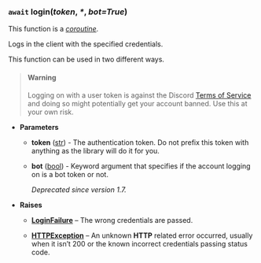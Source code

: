 ### `await` login(*token*, _\*_, *bot=True*) [](https://discordpy.readthedocs.io/en/v1.7.3/api.html#discord.Client.login)

This function is a [_coroutine_](https://docs.python.org/3/library/asyncio-task.html#coroutine).

Logs in the client with the specified credentials.

This function can be used in two different ways.

> #### Warning
> Logging on with a user token is against the Discord [Terms of Service](https://support.discord.com/hc/en-us/articles/115002192352) and doing so might potentially get your account banned. Use this at your own risk.

- **Parameters**

	- **token** ([str](https://docs.python.org/3/library/stdtypes.html#str "(in Python v3.9)")) - The authentication token. Do not prefix this token with anything as the library will do it for you.
    
	- **bot** ([bool](https://docs.python.org/3/library/functions.html#bool "(in Python v3.9)")) - Keyword argument that specifies if the account logging on is a bot token or not.

		_Deprecated since version 1.7._    

- **Raises**

	- [**LoginFailure**](discord/Exceptions/LoginFailure) – The wrong credentials are passed.
    
	- [**HTTPException**](discord/Exceptions/HTTPException) – An unknown **HTTP** related error occurred, usually when it isn’t 200 or the known incorrect credentials passing status code.

